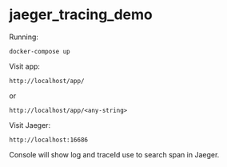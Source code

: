 # jaeger_tracing_demo

Running:

`docker-compose up`

Visit app:

`http://localhost/app/`

or

`http://localhost/app/<any-string>`

Visit Jaeger:

`http://localhost:16686`

Console will show log and traceId use to search span in Jaeger.